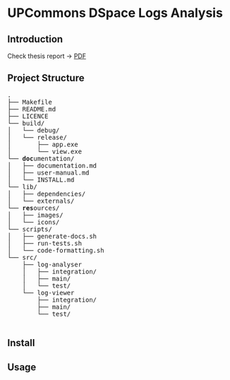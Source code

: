 # UPCommons DSpace Logs Analysis

## Introduction

Check thesis report ->  [PDF](https://github.com/OBriqa/TFG)

## Project Structure

<pre>
.
├── Makefile
├── README.md
├── LICENCE
└── build/
│   └── debug/
│   └── release/
│       ├── app.exe
│       └── view.exe
└── <b>doc</b>umentation/
│   ├── documentation.md
│   ├── user-manual.md
│   └── INSTALL.md
└── lib/
│   ├── dependencies/
│   └── externals/
└── <b>res</b>ources/
│   ├── images/
│   └── icons/
└── scripts/
│   ├── generate-docs.sh
│   ├── run-tests.sh
│   └── code-formatting.sh
└── src/
    ├── log-analyser
    │   ├── integration/
    │   ├── main/
    │   └── test/
    └── log-viewer
        ├── integration/
        ├── main/
        └── test/

</pre>

## Install

## Usage